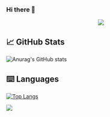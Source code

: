 ### Hi there 👋
<p align="center">
  <a href="https://github.com/juank27/juank27"><img src="https://readme-typing-svg.herokuapp.com?size=16&center=true&vCenter=true&width=480&lines=Ingenieria+de+Sistemas;Desarrollador+Backend;Windows+%26+Linux+App+Developer;Constantemente+Aprendiendo;Autodidacta"></a>
</p>

## 📈 GitHub Stats 
![Anurag's GitHub stats](https://github-readme-stats.vercel.app/api?username=juank27&show_icons=true&theme=tokyonight)

## ⌨️ Languages 
[![Top Langs](https://github-readme-stats.vercel.app/api/top-langs/?username=juank27&layout=compact&theme=tokyonight)](https://github.com/Lagaress/github-readme-stats)


![](https://hit.yhype.me/github/profile?user_id=47526267)

